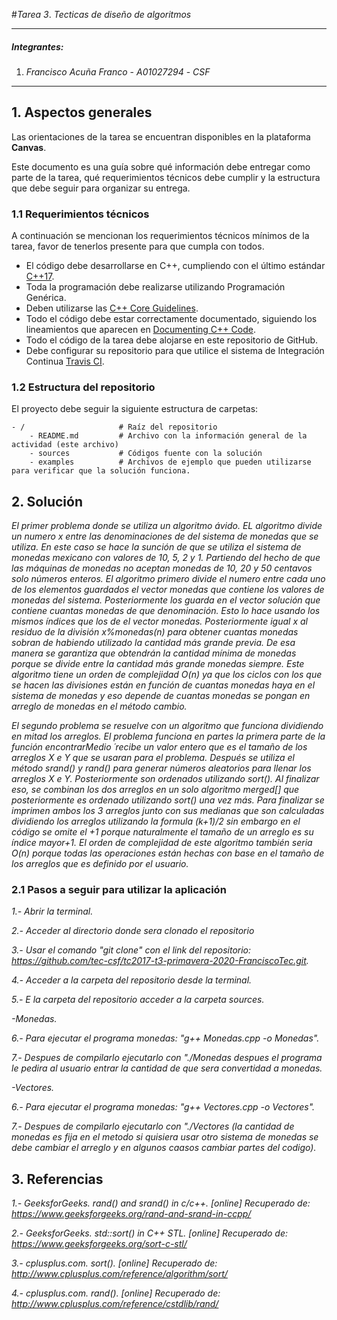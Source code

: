 #*Tarea 3*. *Tecticas de diseño de algoritmos*

---

##### Integrantes:
1. *Francisco Acuña Franco* - *A01027294* - *CSF*


---
## 1. Aspectos generales

Las orientaciones de la tarea se encuentran disponibles en la plataforma **Canvas**.

Este documento es una guía sobre qué información debe entregar como parte de la tarea, qué requerimientos técnicos debe cumplir y la estructura que debe seguir para organizar su entrega.


### 1.1 Requerimientos técnicos

A continuación se mencionan los requerimientos técnicos mínimos de la tarea, favor de tenerlos presente para que cumpla con todos.

* El código debe desarrollarse en C++, cumpliendo con el último estándar [C++17](https://isocpp.org/std/the-standard).
* Toda la programación debe realizarse utilizando Programación Genérica.
* Deben utilizarse las [C++ Core Guidelines](https://github.com/isocpp/CppCoreGuidelines/blob/master/CppCoreGuidelines.md).
* Todo el código debe estar correctamente documentado, siguiendo los lineamientos que aparecen en [Documenting C++ Code](https://developer.lsst.io/cpp/api-docs.html).
* Todo el código de la tarea debe alojarse en este repositorio de GitHub.
* Debe configurar su repositorio para que utilice el sistema de Integración Continua [Travis CI](https://travis-ci.org/).

### 1.2 Estructura del repositorio

El proyecto debe seguir la siguiente estructura de carpetas:
```
- / 			        # Raíz del repositorio
    - README.md			# Archivo con la información general de la actividad (este archivo)
    - sources  			# Códigos fuente con la solución
    - examples			# Archivos de ejemplo que pueden utilizarse para verificar que la solución funciona.
```

## 2. Solución

*El primer problema donde se utiliza un algoritmo ávido. EL algoritmo divide un numero x entre las denominaciones de del sistema de monedas que se utiliza. En este caso se hace la sunción de que se utiliza el sistema de monedas mexicano con valores de 10, 5, 2 y 1. Partiendo del hecho de que las máquinas de monedas no aceptan monedas de 10, 20 y 50 centavos solo números enteros. El algoritmo primero divide el numero entre cada uno de los elementos guardados el vector monedas que contiene los valores de monedas del sistema. Posteriormente los guarda en el vector solución que contiene cuantas monedas de que denominación. Esto lo hace usando los mismos índices que los de el vector monedas. Posteriormente igual x al residuo de la división x%monedas(n) para obtener cuantas monedas sobran de habiendo utilizado la cantidad más grande previa. De esa manera se garantiza que obtendrán la cantidad mínima de monedas porque se divide entre la cantidad más grande monedas siempre. Este algoritmo tiene un orden de complejidad O(n) ya que los ciclos con los que se hacen las divisiones están en función de cuantas monedas haya en el sistema de monedas y eso depende de cuantas monedas se pongan en arreglo de monedas en el método cambio.*

*El segundo problema se resuelve con un algoritmo que funciona dividiendo en mitad los arreglos. El problema funciona en partes la primera parte de la función encontrarMedio ´recibe un valor entero que es el tamaño de los arreglos X e Y que se usaran para el problema. Después se utiliza el método srand() y rand() para generar números aleatorios para llenar los arreglos X e Y. Posteriormente son ordenados utilizando sort(). Al finalizar eso, se combinan los dos arreglos en un solo algoritmo merged[] que posteriormente es ordenado utilizando sort() una vez más. Para finalizar se imprimen ambos los 3 arreglos junto con sus medianas que son calculadas dividiendo los arreglos utilizando la formula (k+1)/2 sin embargo en el código se omite el +1 porque naturalmente el tamaño de un arreglo es su índice mayor+1. El orden de complejidad de este algoritmo también seria O(n) porque todas las operaciones están hechas con base en el tamaño de los arreglos que es definido por el usuario.*

### 2.1 Pasos a seguir para utilizar la aplicación

*1.- Abrir la terminal.*

*2.- Acceder al directorio donde sera clonado el repositorio*

*3.- Usar el comando "git clone" con el link del repositorio: https://github.com/tec-csf/tc2017-t3-primavera-2020-FranciscoTec.git.*

*4.- Acceder a la carpeta del repositorio desde la terminal.*

*5.- E la carpeta del repositorio acceder a la carpeta sources.*

*-Monedas.*

*6.- Para ejecutar el programa monedas: "g++ Monedas.cpp -o Monedas".*

*7.- Despues de compilarlo ejecutarlo con "./Monedas despues el programa le pedira al usuario entrar la cantidad de que sera convertidad a monedas.*

*-Vectores.*

*6.- Para ejecutar el programa monedas: "g++ Vectores.cpp -o Vectores".*

*7.- Despues de compilarlo ejecutarlo con "./Vectores (la cantidad de monedas es fija en el metodo si quisiera usar otro sistema de monedas se debe cambiar el arreglo y en algunos caasos cambiar partes del codigo).*


## 3. Referencias

*1.- GeeksforGeeks. rand() and srand() in c/c++. [online] Recuperado de: https://www.geeksforgeeks.org/rand-and-srand-in-ccpp/*

*2.- GeeksforGeeks. std::sort() in C++ STL. [online] Recuperado de: https://www.geeksforgeeks.org/sort-c-stl/*

*3.- cplusplus.com. sort(). [online] Recuperado de: http://www.cplusplus.com/reference/algorithm/sort/*

*4.- cplusplus.com. rand(). [online] Recuperado de: http://www.cplusplus.com/reference/cstdlib/rand/*


